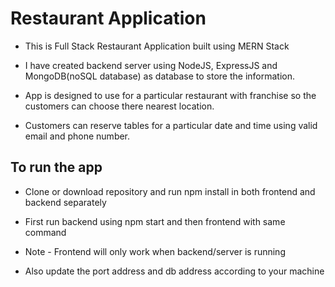 # Restaurant Application

- This is Full Stack Restaurant Application built using MERN Stack

- I have created backend server using NodeJS, ExpressJS and MongoDB(noSQL database) as database to store the information.

- App is designed to use for a particular restaurant with franchise so the customers can choose there nearest location.

- Customers can reserve tables for a particular date and time using valid email and phone number.

## To run the app 

- Clone or download repository and run npm install in both frontend and backend separately

- First run backend using npm start and then frontend with same command

- Note - Frontend will only work when backend/server is running

- Also update the port address and db address according to your machine
